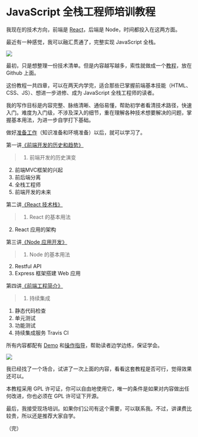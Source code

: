 # JavaScript 全栈工程师培训教程

我现在的技术方向，前端是 [React](http://www.ruanyifeng.com/blog/2016/09/react-technology-stack.html)，后端是 Node，时间都投入在这两方面。

最近有一种感觉，我可以融汇贯通了，完整实现 JavaScript 全栈。

[![](http://www.ruanyifeng.com/blogimg/asset/2016/bg2016111501.png)](https://github.com/ruanyf/jstraining)

最初，只是想整理一份技术清单。但是内容越写越多，索性就做成一个[教程](https://github.com/ruanyf/jstraining)，放在 Github 上面。

这份教程一共四章，可以在两天内学完，适合那些已掌握前端基本技能（HTML、CSS、JS）、想进一步进修、成为 JavaScript 全栈工程师的读者。 

我的写作目标是内容完整、脉络清晰、通俗易懂，帮助初学者看清技术路径，快速入门。难度为入门级，不涉及深入的细节，重在理解各种技术想要解决的问题，掌握基本用法，为进一步自学打下基础。

做好[准备工作](https://github.com/ruanyf/jstraining/blob/master/docs/preparation.md)（知识准备和环境准备）以后，就可以学习了。

第一讲[《前端开发的历史和趋势》](https://github.com/ruanyf/jstraining/blob/master/docs/history.md)

> 1. 前端开发的历史演变
2. 前端MVC框架的兴起
3. 前后端分离
4. 全栈工程师
5. 前端开发的未来

第二讲[《React 技术栈》](https://github.com/ruanyf/jstraining/blob/master/docs/react.md)

> 1. React 的基本用法
2. React 应用的架构

第三讲[《Node 应用开发》](https://github.com/ruanyf/jstraining/blob/master/docs/node.md)

> 1. Node 的基本用法
2. Restful API
3. Express 框架搭建 Web 应用

第四讲[《前端工程简介》](https://github.com/ruanyf/jstraining/blob/master/docs/engineering.md)

> 1. 持续集成
1. 静态代码检查
1. 单元测试
1. 功能测试
1. 持续集成服务 Travis CI

所有内容都配有 [Demo](https://github.com/ruanyf/jstraining/tree/master/demos) 和[操作指导](https://github.com/ruanyf/jstraining/blob/master/demos/README.md)，帮助读者边学边练，保证学会。

[![](http://www.ruanyifeng.com/blogimg/asset/2016/bg2016111502.png)](https://github.com/ruanyf/jstraining/tree/master/demos)

我已经找了一个场合，试讲了一次上面的内容，看看这套教程是否可行，觉得效果还可以。

本教程采用 GPL 许可证，你可以自由地使用它，唯一的条件是如果对内容做出任何改进，你也必须在 GPL 许可证下开源。

最后，我接受现场培训。如果你们公司有这个需要，可以联系我。不过，讲课费比较贵，所以还是推荐大家自学。

（完）
